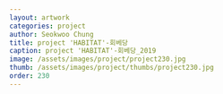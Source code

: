```yaml
---
layout: artwork 
categories: project 
author: Seokwoo Chung 
title: project 'HABITAT'-회베당 
caption: project 'HABITAT'-회베당_2019 
image: /assets/images/project/project230.jpg 
thumb: /assets/images/project/thumbs/project230.jpg 
order: 230 
---
```

